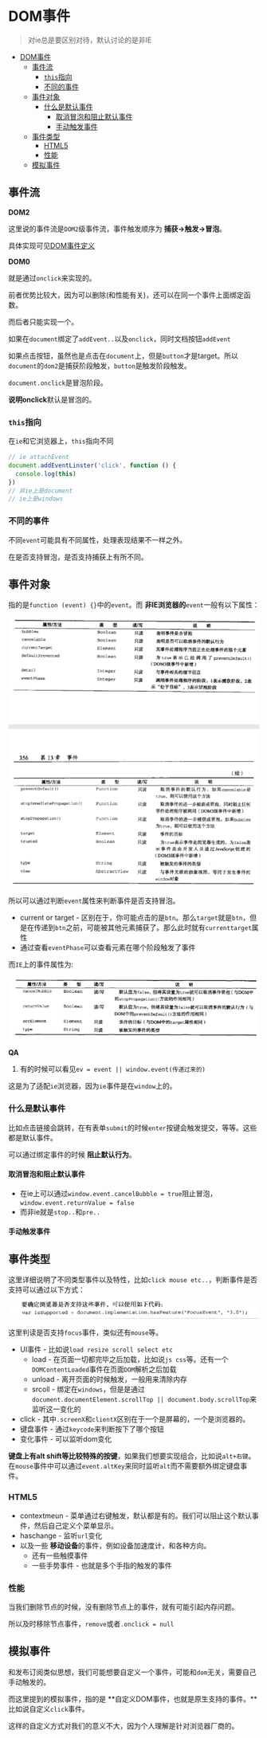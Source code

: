 # DOM事件
> 对ie总是要区别对待，默认讨论的是非IE

<!-- TOC -->

- [DOM事件](#dom事件)
  - [事件流](#事件流)
    - [`this`指向](#this指向)
    - [不同的事件](#不同的事件)
  - [事件对象](#事件对象)
    - [什么是默认事件](#什么是默认事件)
      - [取消冒泡和阻止默认事件](#取消冒泡和阻止默认事件)
      - [手动触发事件](#手动触发事件)
  - [事件类型](#事件类型)
    - [HTML5](#html5)
    - [性能](#性能)
  - [模拟事件](#模拟事件)

<!-- /TOC -->

## 事件流

**DOM2**

这里说的事件流是`DOM2`级事件流，事件触发顺序为 **捕获->触发->冒泡**。

具体实现可见[DOM事件定义]()

**DOM0**

就是通过`onclick`来实现的。

前者优势比较大，因为可以删除(和性能有关)，还可以在同一个事件上面绑定函数。

而后者只能实现一个。

如果在`document`绑定了`addEvent..`以及`onclick`，同时文档按钮`addEvent`

如果点击按钮，虽然也是点击在`document`上，但是`button`才是target。所以`document`的`dom2`是捕获阶段触发，`button`是触发阶段触发。

`document.onclick`是冒泡阶段。

**说明onclick**默认是冒泡的。

### `this`指向

在`ie`和它浏览器上，`this`指向不同

```JavaScript
// ie attachEvent
document.addEventLinster('click', function () {
  console.log(this)
})
// 非ie上是document
// ie上是windows
```

### 不同的事件

不同`event`可能具有不同属性，处理表现结果不一样之外。

在是否支持冒泡，是否支持捕获上有所不同。

## 事件对象

指的是`function (event) {}`中的`event`。而 **非IE浏览器的**`event`一般有以下属性：

![event属性](https://raw.githubusercontent.com/JiangWeixian/JS-Books/master/JS%E9%AB%98%E7%BA%A7%E7%A8%8B%E5%BA%8F%E8%AE%BE%E8%AE%A1/CH13-DOM%E4%BA%8B%E4%BB%B6/img/%E4%BA%8B%E4%BB%B6%E5%AF%B9%E8%B1%A1%E5%B1%9E%E6%80%A7.PNG)

所以可以通过判断`event`属性来判断事件是否支持冒泡。

* current or target - 区别在于，你可能点击的是`btn`。那么`target`就是`btn`，但是在传递到`btn`之前，可能被其他元素捕获了。那么此时就有`currenttarget`属性
* 通过查看`eventPhase`可以查看元素在哪个阶段触发了事件

而`IE`上的事件属性为:

![ie-event属性](https://raw.githubusercontent.com/JiangWeixian/JS-Books/master/JS%E9%AB%98%E7%BA%A7%E7%A8%8B%E5%BA%8F%E8%AE%BE%E8%AE%A1/CH13-DOM%E4%BA%8B%E4%BB%B6/img/ie%E4%BA%8B%E4%BB%B6%E5%AF%B9%E8%B1%A1%E5%B1%9E%E6%80%A7.PNG)

**QA**

1. 有的时候可以看见`ev = event || window.event(传递过来的)`

这是为了适配`ie`浏览器，因为`ie`事件是在`window`上的。

### 什么是默认事件

比如点击链接会跳转，在有表单`submit`的时候`enter`按键会触发提交，等等。这些都是默认事件。

可以通过绑定事件的时候 **阻止默认行为**。

#### 取消冒泡和阻止默认事件

* 在ie上可以通过`window.event.cancelBubble = true`阻止冒泡，`window.event.returnValue = false`
* 而非ie就是`stop..`和`pre..`

#### 手动触发事件

## 事件类型

这里详细说明了不同类型事件以及特性，比如`click mouse etc..`，判断事件是否支持可以通过以下方式：

![判断事件是否支持](https://raw.githubusercontent.com/JiangWeixian/JS-Books/master/JS%E9%AB%98%E7%BA%A7%E7%A8%8B%E5%BA%8F%E8%AE%BE%E8%AE%A1/CH13-DOM%E4%BA%8B%E4%BB%B6/img/%E5%88%A4%E6%96%AD%E4%BA%8B%E4%BB%B6%E6%98%AF%E5%90%A6%E6%94%AF%E6%8C%81.PNG)

这里判读是否支持`focus`事件，类似还有`mouse`等。

* UI事件 - 比如说`load resize scroll select etc`
  * load - 在页面一切都完毕之后加载，比如说`js css`等。还有一个`DOMContentLoaded`事件在页面`DOM`解析之后加载
  * unload - 离开页面的时候触发，一般用来清除内存
  * srcoll - 绑定在`windows`，但是是通过`document.documentElement.scrollTop || document.body.scrollTop`来监听这一变化的
* click - 其中`.screenX`和`clientX`区别在于一个是屏幕的，一个是浏览器的。
* 键盘事件 - 通过`keycode`来判断按下了哪个按钮
* 变化事件 - 可以监听dom变化


**键盘上有alt shift等比较特殊的按键**，如果我们想要实现组合，比如说`alt+右键`。在`mouse`事件中可以通过`event.altKey`来同时监听`alt`而不需要额外绑定键盘事件。

### HTML5

* contextmeun - 菜单通过右键触发，默认都是有的。我们可以阻止这个默认事件，然后自己定义个菜单显示。
* haschange - 监听`url`变化
* 以及一些 **移动设备**的事件，例如设备加速度计，和各种方向。
  * 还有一些触摸事件
  * 一些手势事件 - 也就是多个手指的触发的事件

### 性能

当我们删除节点的时候，没有删除节点上的事件，就有可能引起内存问题。

所以及时移除节点事件，`remove`或者`.onclick = null`

## 模拟事件

和发布订阅类似思想，我们可能想要自定义一个事件，可能和`dom`无关，需要自己手动触发的。

而这里提到的模拟事件，指的是 **自定义DOM事件，也就是原生支持的事件。**比如说自定义`click`事件。

这样的自定义方式对我们的意义不大，因为个人理解是针对浏览器厂商的。